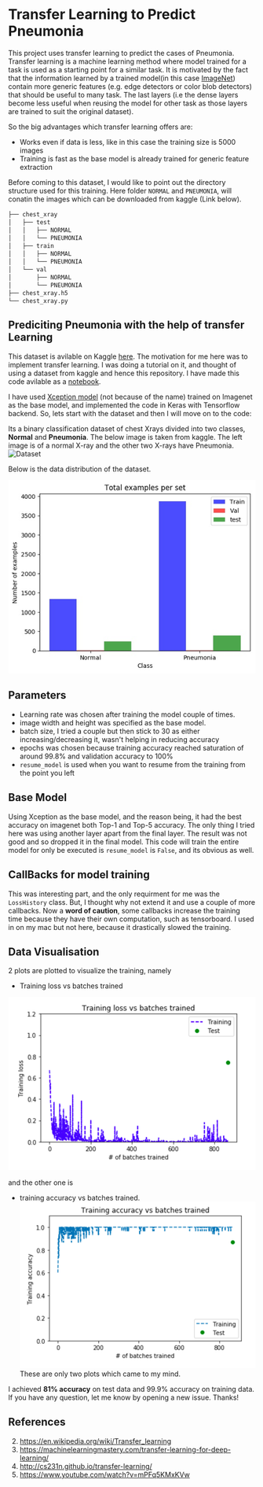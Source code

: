 # Transfer Learning to Predict Pneumonia

This project uses transfer learning to predict the cases of Pneumonia. Transfer learning is a machine learning method where model trained for a task is used as a starting point for a similar task. It is motivated by the fact that the information learned by a trained model(in this case [ImageNet](https://en.wikipedia.org/wiki/ImageNet)) contain more generic features (e.g. edge detectors or color blob detectors) that should be useful to many task. The last layers (i.e the dense layers become less useful when reusing the model for other task as those layers are trained to suit the original dataset).

So the big advantages which transfer learning offers are:
- Works even if data is less, like in this case the training size is 5000 images
- Training is fast as the base model is already trained for generic feature extraction

Before coming to this dataset, I would like to point out the directory structure used for this training. Here folder `NORMAL` and `PNEUMONIA`, will conatin the images which can be downloaded from kaggle (Link below).

```
├── chest_xray
│   ├── test
│   │   ├── NORMAL
│   │   └── PNEUMONIA
│   ├── train
│   │   ├── NORMAL
│   │   └── PNEUMONIA
│   └── val
│       ├── NORMAL
│       └── PNEUMONIA
├── chest_xray.h5
└── chest_xray.py
```

## Prediciting Pneumonia with the help of transfer Learning
This dataset is avilable on Kaggle [here](https://www.kaggle.com/paultimothymooney/chest-xray-pneumonia). The motivation for me here was to implement transfer learning. I was doing a tutorial on it, and thought of using a dataset from kaggle and hence this repository. I have made this code avilable as a [notebook](https://www.kaggle.com/goelrajat/prediciting-pneumonia-from-chest-xray).

I have used [Xception model](https://keras.io/applications/#xception) (not because of the name) trained on Imagenet as the base model, and implemented the code in Keras with Tensorflow backend. So, lets start with the dataset and then I will move on to the code:

Its a binary classification dataset of chest Xrays divided into two classes, **Normal** and **Pneumonia**. The below image is taken from kaggle. The left image is of a normal X-ray and the other two X-rays have Pneumonia. 
![Dataset](https://i.imgur.com/jZqpV51.png)

Below is the data distribution of the dataset.

![Dataset-distribution](dataset.jpg)


## Parameters
- Learning rate was chosen after training the model couple of times.
- image width and height was specified as the base model.
- batch size, I tried a couple but then stick to 30 as either increasing/decreasing it, wasn't helping in reducing accuracy
- epochs was chosen  because training accuracy reached saturation of around 99.8% and validation accuracy to 100%
- `resume_model` is used when you want to resume from the training from the point you left

## Base Model
Using Xception as the base model, and the reason being, it had the best accuracy on imagenet both Top-1 and Top-5 accuracy. The only thing I tried here was using another layer apart from the final layer. The result was not good and so dropped it in the final model. This code will train the entire model for only be executed is `resume_model` is `False`, and its obvious as well.

## CallBacks for model training
This was interesting part, and the only requirment for me was the `LossHistory` class. But, I thought why not extend it and use a couple of more callbacks. Now a **word of caution**, some callbacks increase the training time because they have their own computation, such as tensorboard. I used in on my mac but not here, because it drastically slowed the training.

## Data Visualisation
2 plots are plotted to visualize the training, namely
- Training loss vs batches trained

![Training Loss](Training_loss.png)

 and the other one is
 - training accuracy vs batches trained.
![accuracy](accuracy.png)
  These are only two plots which came to my mind.

I achieved **81% accuracy** on test data and 99.9% accuracy on training data.
If you have any question, let me know by opening a new issue. Thanks!

## References
2. https://en.wikipedia.org/wiki/Transfer_learning
3. https://machinelearningmastery.com/transfer-learning-for-deep-learning/
1. http://cs231n.github.io/transfer-learning/
4. https://www.youtube.com/watch?v=mPFq5KMxKVw
